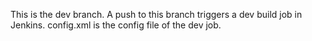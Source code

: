 This is the dev branch. A push to this branch triggers a dev build job in Jenkins. config.xml is the config file of the dev job. 
